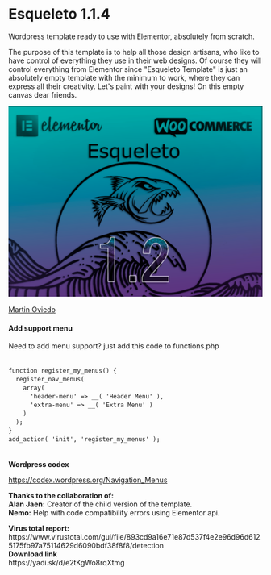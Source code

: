 # Esqueleto 1.1.4
Wordpress template ready to use with Elementor, absolutely from scratch.

The purpose of this template is to help all those design artisans, who like to have control of everything they use in their web designs.
Of course they will control everything from Elementor since "Esqueleto Template" is just an absolutely empty template with the minimum to work, where they can express all their creativity. Let's paint with your designs! On this empty canvas dear friends.

<img src="https://github.com/ndawebs/esqueleto/blob/master/screenshot.png">


<a href="mailto:claciudad@yandex.com">Martin Oviedo</a>


<h4>Add support menu</h4>
<p>
Need to add menu support? just add this code to functions.php
</p>

<code>
function register_my_menus() {
  register_nav_menus(
    array(
      'header-menu' => __( 'Header Menu' ),
      'extra-menu' => __( 'Extra Menu' )
    )
  );
}
add_action( 'init', 'register_my_menus' );
</code>
<br></br>
<b>Wordpress codex</b>

<a href="https://codex.wordpress.org/Navigation_Menus">https://codex.wordpress.org/Navigation_Menus</a>

<p><strong>Thanks to the collaboration of:</strong><br>
<b>Alan Jaen:</b> Creator of the child version of the template.<br>
<b>Nemo:</b> Help with code compatibility errors using Elementor api.
 </p>
<b>Virus total report:</b>
</br>
https://www.virustotal.com/gui/file/893cd9a16e71e87d537f4e2e96d96d6125175fb97a75114629d6090bdf38f8f8/detection
</br>
<b>Download link</b>
</br>
https://yadi.sk/d/e2tKgWo8rqXtmg

